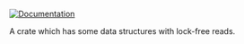 [![Documentation](https://img.shields.io/badge/docs-automated-blue)](https://zoxc.github.io/concurrent/concurrent/)

A crate which has some data structures with lock-free reads.